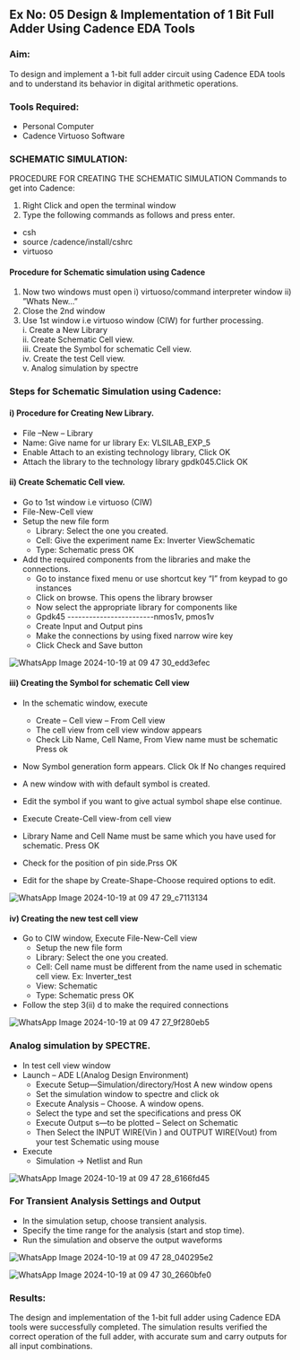 ## Ex No: 05 Design & Implementation of 1 Bit Full Adder Using Cadence EDA Tools   

### Aim:
To design and implement a 1-bit full adder circuit using Cadence EDA tools and to understand its behavior in digital arithmetic operations.

### Tools Required:
-	Personal Computer
-	Cadence Virtuoso Software

### SCHEMATIC SIMULATION:
PROCEDURE FOR CREATING THE SCHEMATIC SIMULATION
Commands to get into Cadence:
  
1.	Right Click and open the terminal window
2.	Type the following commands as follows and press enter.
  - csh
  - source /cadence/install/cshrc
  - virtuoso   
#### Procedure for Schematic simulation using Cadence
1.	Now two windows must open
  i) virtuoso/command interpreter window
  ii) ”Whats New…”
2.	Close the 2nd window
3.	Use 1st window i.e virtuoso window (CIW) for further processing.<br/>
       i.	Create a New Library
  	<br/>
       ii.	Create Schematic Cell view.
       <br/>
       iii.	Create the Symbol for schematic Cell view.
       <br/>
       iv.	Create the test Cell view.
       <br/>
       v.	Analog simulation by spectre
  

### Steps for Schematic Simulation using Cadence:
#### i)	Procedure for Creating New Library.
-	File –New – Library
-	Name: Give name for ur library Ex: VLSILAB_EXP_5
-	Enable Attach to an existing technology library, Click OK
-	Attach the library to the technology library gpdk045.Click OK
#### ii)	Create Schematic Cell view.
-	Go to 1st window i.e virtuoso (CIW)
-	File-New-Cell view
-	Setup the new file form
    +	Library: Select the one you created.
    +	Cell: Give the experiment name Ex: Inverter ViewSchematic
    +	Type: Schematic press OK
-	Add the required components from the libraries and make the connections.
    +	Go to instance fixed menu or use shortcut key “I” from keypad to go instances
    +	Click on browse. This opens the library browser
    +	Now select the appropriate library for components like 
    +	Gpdk45 ------------------------nmos1v, pmos1v
    +	Create Input and Output pins
    +	Make the connections by using fixed narrow wire key
    +	Click Check and Save button

![WhatsApp Image 2024-10-19 at 09 47 30_edd3efec](https://github.com/user-attachments/assets/197308c8-2e68-43bf-8e41-b9d82e8e97d5)
 
#### iii)	Creating the Symbol for schematic Cell view

-	In the schematic window, execute 
     +	Create – Cell view – From Cell view
     +	The cell view from cell view window appears
     +	Check Lib Name, Cell Name, From View name must be schematic Press ok
     
-	Now Symbol generation form appears. Click Ok If No changes required
-	A new window with with default symbol is created.
-	Edit the symbol if you want to give actual symbol shape else continue.
-	Execute Create-Cell view-from cell view
-	Library Name and Cell Name must be same which you have used for schematic. Press OK
-	Check for the position of pin side.Prss OK
-	Edit for the shape by Create-Shape-Choose required options to edit.

![WhatsApp Image 2024-10-19 at 09 47 29_c7113134](https://github.com/user-attachments/assets/1f8967a8-ef9d-4a17-b8ca-8421e9fdc817)

#### iv)	Creating the new test cell view

-	Go to CIW window, Execute File-New-Cell view
     +	Setup the new file form
     +	Library: Select the one you created.
     +	Cell: Cell name must be different from the name used in schematic cell view. Ex: Inverter_test
     +	View: Schematic
     +	Type: Schematic press OK
-	Follow the step 3(ii) d to make the required connections

![WhatsApp Image 2024-10-19 at 09 47 27_9f280eb5](https://github.com/user-attachments/assets/dfc32715-7c96-4acf-9ff9-234f87e8f640)
 
### Analog simulation by SPECTRE.
-	In test cell view window
-	Launch – ADE L(Analog Design Environment)
     +	Execute Setup—Simulation/directory/Host A new window opens
     +	Set the simulation window to spectre and click ok
     +	Execute Analysis – Choose. A window opens.
     +	Select the type and set the specifications and press OK
     +	Execute Output s—to be plotted – Select on Schematic
     +	Then Select the INPUT WIRE(Vin ) and OUTPUT WIRE(Vout) from your test Schematic using mouse
-	Execute
     + Simulation → Netlist and Run

![WhatsApp Image 2024-10-19 at 09 47 28_6166fd45](https://github.com/user-attachments/assets/5af28052-c93e-4099-8d5e-1122db9766ea)


### For Transient Analysis Settings and Output
  - In the simulation setup, choose transient analysis.
  - Specify the time range for the analysis (start and stop time).
  - Run the simulation and observe the output waveforms
    
![WhatsApp Image 2024-10-19 at 09 47 28_040295e2](https://github.com/user-attachments/assets/6b0ef8dd-01cd-4562-a5b4-b242b6116661)

![WhatsApp Image 2024-10-19 at 09 47 30_2660bfe0](https://github.com/user-attachments/assets/15ccf69c-8088-4366-b5f2-3349b217016d)


### Results:
The design and implementation of the 1-bit full adder using Cadence EDA tools were successfully completed. The simulation results verified the correct operation of the full adder, with accurate sum and carry outputs for all input combinations.
